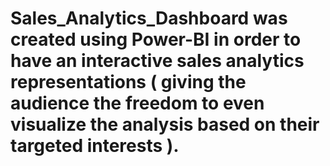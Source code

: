 # Sales_Analytics_Dashboard was created using Power-BI in order to have an interactive sales analytics representations ( giving the audience the freedom to even visualize the analysis based on their targeted interests ). 
